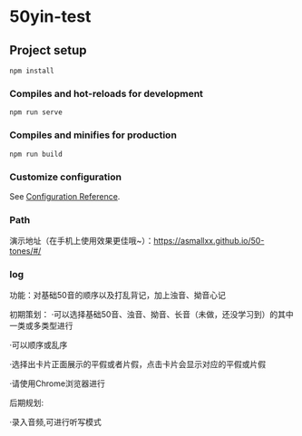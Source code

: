 # 50yin-test

## Project setup
```
npm install
```

### Compiles and hot-reloads for development
```
npm run serve
```

### Compiles and minifies for production
```
npm run build
```

### Customize configuration
See [Configuration Reference](https://cli.vuejs.org/config/).


### Path

演示地址（在手机上使用效果更佳哦~）：https://asmallxx.github.io/50-tones/#/

### log

功能：对基础50音的顺序以及打乱背记，加上浊音、拗音心记

初期策划：
·可以选择基础50音、浊音、拗音、长音（未做，还没学习到）的其中一类或多类型进行

·可以顺序或乱序

·选择出卡片正面展示的平假或者片假，点击卡片会显示对应的平假或片假

·请使用Chrome浏览器进行

后期规划:

·录入音频,可进行听写模式